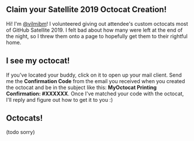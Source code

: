 ## Claim your Satellite 2019 Octocat Creation!

Hi! I'm [@vilmibm](https://github.com/vilmibm)! I volunteered giving out attendee's custom octocats most of GitHub Satellite 2019. I felt bad about how many were left at the end of the night, so I threw them onto a page to hopefully get them to their rightful home.

## I see my octocat!

If you've located your buddy, click on it to open up your mail client. Send me the **Confirmation Code** from the email you received when you created the octocat and be in the subject like this: **MyOctocat Printing Confirmation: #XXXXXX**. Once I've matched your code with the octocat, I'll reply and figure out how to get it to you :)

## Octocats!

(todo sorry)
